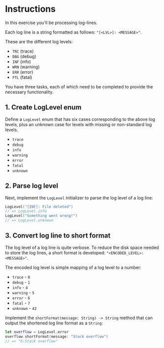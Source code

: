 # Instructions

In this exercise you'll be processing log-lines.

Each log line is a string formatted as follows: `"[<LVL>]: <MESSAGE>"`.

These are the different log levels:

- `TRC` (trace)
- `DBG` (debug)
- `INF` (info)
- `WRN` (warning)
- `ERR` (error)
- `FTL` (fatal)

You have three tasks, each of which need to be completed to provide the necessary functionality.

## 1. Create LogLevel enum

Define a `LogLevel` enum that has six cases corresponding to the above log levels, plus an unknown case for levels with missing or non-standard log levels.

- `trace`
- `debug`
- `info`
- `warning`
- `error`
- `fatal`
- `unknown`

## 2. Parse log level

Next, implement the `LogLevel` initializer to parse the log level of a log line:

```swift
LogLevel("[INF]: File deleted")
// => LogLevel.info
LogLevel("Something went wrong!")
// => LogLevel.unknown
```

## 3. Convert log line to short format

The log level of a log line is quite verbose. To reduce the disk space needed to store the log lines, a short format is developed: `"<ENCODED_LEVEL>:<MESSAGE>"`.

The encoded log level is simple mapping of a log level to a number:

- `trace` - `0`
- `debug` - `1`
- `info` - `4`
- `warning` - `5`
- `error` - `6`
- `fatal` - `7`
- `unknown` - `42`

Implement the `shortFormat(message: String) -> String` method that can output the shortened log line format as a `String`:

```swift
let overflow = LogLevel.error
overflow.shortFormat(message: "Stack overflow")
// => "6:Stack overflow"
```
